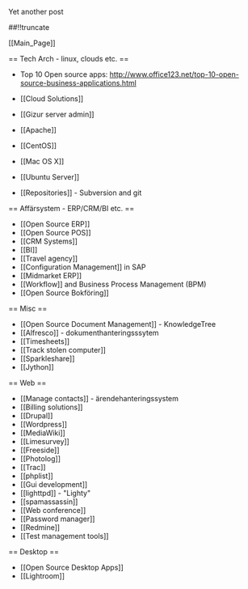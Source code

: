 Yet another post

[meta:author]: <> (Jonas Colmsjo)
[meta:title]: <> (It-resources.md)
[meta:date]: <> (2012-01-01)
[meta:nested:key]: <> (Metadata value)

##!!truncate


[[Main_Page]]



== Tech Arch - linux, clouds etc. ==

* Top 10 Open source apps: http://www.office123.net/top-10-open-source-business-applications.html

* [[Cloud Solutions]]
* [[Gizur server admin]]
* [[Apache]]
* [[CentOS]]
* [[Mac OS X]]
* [[Ubuntu Server]]
* [[Repositories]] - Subversion and git


== Affärsystem - ERP/CRM/BI etc. ==

* [[Open Source ERP]]
* [[Open Source POS]]
* [[CRM Systems]]
* [[BI]]
* [[Travel agency]]
* [[Configuration Management]] in SAP
* [[Midmarket ERP]]
* [[Workflow]] and Business Process Management (BPM)
* [[Open Source Bokföring]]

== Misc ==

* [[Open Source Document Management]] - KnowledgeTree
* [[Alfresco]] - dokumenthanteringsssytem
* [[Timesheets]]
* [[Track stolen computer]]
* [[Sparkleshare]]
* [[Jython]]


== Web ==

* [[Manage contacts]] - ärendehanteringssystem
* [[Billing solutions]]
* [[Drupal]]
* [[Wordpress]]
* [[MediaWiki]]
* [[Limesurvey]]
* [[Freeside]]
* [[Photolog]]
* [[Trac]]
* [[phplist]]
* [[Gui development]]
* [[lighttpd]] - "Lighty"
* [[spamassassin]]
* [[Web conference]]
* [[Password manager]]
* [[Redmine]]
* [[Test management tools]]

== Desktop ==

* [[Open Source Desktop Apps]]
* [[Lightroom]]

